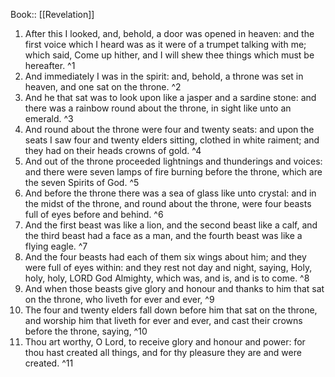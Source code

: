  Book:: [[Revelation]]
 1. After this I looked, and, behold, a door was opened in heaven: and the first voice which I heard was as it were of a trumpet talking with me; which said, Come up hither, and I will shew thee things which must be hereafter. ^1
 2. And immediately I was in the spirit: and, behold, a throne was set in heaven, and one sat on the throne. ^2
 3. And he that sat was to look upon like a jasper and a sardine stone: and there was a rainbow round about the throne, in sight like unto an emerald. ^3
 4. And round about the throne were four and twenty seats: and upon the seats I saw four and twenty elders sitting, clothed in white raiment; and they had on their heads crowns of gold. ^4
 5. And out of the throne proceeded lightnings and thunderings and voices: and there were seven lamps of fire burning before the throne, which are the seven Spirits of God. ^5
 6. And before the throne there was a sea of glass like unto crystal: and in the midst of the throne, and round about the throne, were four beasts full of eyes before and behind. ^6
 7. And the first beast was like a lion, and the second beast like a calf, and the third beast had a face as a man, and the fourth beast was like a flying eagle. ^7
 8. And the four beasts had each of them six wings about him; and they were full of eyes within: and they rest not day and night, saying, Holy, holy, holy, LORD God Almighty, which was, and is, and is to come. ^8
 9. And when those beasts give glory and honour and thanks to him that sat on the throne, who liveth for ever and ever, ^9
 10. The four and twenty elders fall down before him that sat on the throne, and worship him that liveth for ever and ever, and cast their crowns before the throne, saying, ^10
 11. Thou art worthy, O Lord, to receive glory and honour and power: for thou hast created all things, and for thy pleasure they are and were created. ^11
